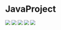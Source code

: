 # JavaProject
<img src="https://user-images.githubusercontent.com/79247938/188742772-87599439-bad8-40f9-b293-5809556f927b.png">
<img src="https://user-images.githubusercontent.com/79247938/188744601-7cabaa67-7f30-4193-b6f3-f4864525151b.png">
<img src="https://user-images.githubusercontent.com/79247938/188744621-4bb133f8-d148-46bc-b8a8-2ff5c6a83853.png">
<img src="https://user-images.githubusercontent.com/79247938/188744649-79eeb4ba-9e83-407f-9382-ac796ad1859a.png">
<img src="https://user-images.githubusercontent.com/79247938/188744679-e5cf44b1-8bc8-44e4-b57c-eeb4f5361533.png">

